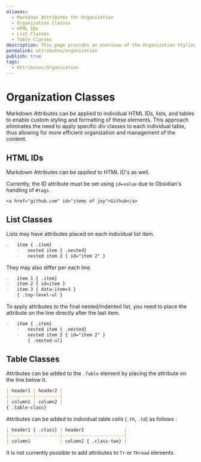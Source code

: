 ```yaml
---
aliases:
  - Markdown Attributes for Organization
  - Organization Classes
  - HTML IDs
  - List Classes
  - Table Classes
description: This page provides an overview of the Organization Styling
permalink: attributes/organization
publish: true
tags:
  - Attributes/Organization
---
```


# Organization Classes

Markdown Attributes can be applied to individual HTML IDs, lists, and tables to enable custom styling and formatting of these elements. This approach eliminates the need to apply specific div classes to each individual table, thus allowing for more efficient organization and management of the content.

## HTML IDs

Markdown Attributes can be *applied* to HTML ID's as well.  

Currently, the ID attribute must be set using `id=value` due to Obsidian's handling of `#tags`.

```
<a href="github.com" id="items of joy">Github</a>
```

## List Classes

Lists may have attributes placed on each individual list item.

```markdown
-   item { .item}
    -   nested item { .nested}
    -   nested item 2 { id="item 2" }
```

They may also differ per each line. 

```markdown
-   item 1 { .item}
-   item 2 { id=item }
-   item 3 { data-item=3 }
    { .top-level-ul }
```

To apply attributes to the final nested/indented list, you need to place the attribute on the line directly after the last item.

```markdown
-   item { .item}
    -   nested item { .nested}
    -   nested item 2 { id="item 2" }
        { .nested-ul}
```

## Table Classes

Attributes can be added to the `.Table` element by placing the attribute on the line below it.

```markdown
| header1 | header2 |
|---------|---------|
| column1 | column2 |
{ .table-class}
```

Attributes can be added to individual table cells (`.th`, `.td`) as follows :

```markdown
| header1 { .class} | header2               |
|-------------------|-----------------------|
| column1           | column2 { .class-two} |
```

It is not currently possible to add attributes to `Tr` or `Thread` elements.
